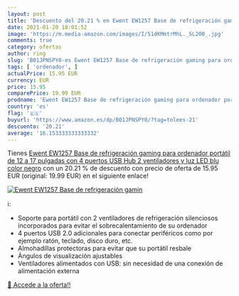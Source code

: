 ```yaml
---
layout: post
title: 'Descuento del 20.21 % en Ewent EW1257 Base de refrigeración gamin'
date: 2021-01-20 18:01:52
image: 'https://m.media-amazon.com/images/I/51dKMmtrMhL._SL200_.jpg'
comments: true
category: ofertas
author: ring
slug: 'B01JPNSPY0-es Ewent EW1257 Base de refrigeración gaming para ordenador...'
tags: [ 'ordenador', ]
actualPrice: 15.95 EUR
currency: EUR
price: 15.95
comparePrice: 19.99 EUR
prodname: 'Ewent EW1257 Base de refrigeración gaming para ordenador portátil de 12 a 17 pulgadas con 4 puertos USB Hub  2 ventiladores y luz LED blu  color negro'
country: 'es'
flag: '🇪🇸'
buyurl: 'https://www.amazon.es/dp/B01JPNSPY0/?tag=tolees-21'
descuento: '20.21'
average: '16.153333333333332'
---
```


Tienes [Ewent EW1257 Base de refrigeración gaming para ordenador portátil de 12 a 17 pulgadas con 4 puertos USB Hub  2 ventiladores y luz LED blu  color negro](https://www.amazon.es/dp/B01JPNSPY0/?tag=tolees-21) con un 20.21 % de descuento con precio de oferta de 15.95 EUR (original: 19.99 EUR) en el siguiente enlace!

[![Ewent EW1257 Base de refrigeración gamin](https://m.media-amazon.com/images/I/51dKMmtrMhL._SL200_.jpg)](https://www.amazon.es/dp/B01JPNSPY0/?tag=tolees-21)

ℹ️:

- Soporte para portátil con 2 ventiladores de refrigeración silenciosos incorporados para evitar el sobrecalentamiento de su ordenador
- 4 puertos USB 2.0 adicionales para conectar periféricos como por ejemplo ratón, teclado, disco duro, etc.
- Almohadillas protectoras para evitar que su portátil resbale
- Ángulos de visualización ajustables
- Ventiladores alimentados con USB: sin necesidad de una conexión de alimentación externa

[🛒 Accede a la oferta!!](https://www.amazon.es/dp/B01JPNSPY0/?tag=tolees-21)
